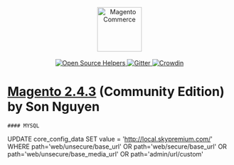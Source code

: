 <p align="center">
    <a href="https://magento.com">
        <img src="https://avatars.githubusercontent.com/u/68074738?s=400&u=726131dd9b3d652255ccaca8ef490d581886b1fa&v=4" width="100px" alt="Magento Commerce"/>
    </a>
    <br />
    <br />
    <a href="https://www.codetriage.com/magento/magento2">
        <img src="https://www.codetriage.com/magento/magento2/badges/users.svg" alt="Open Source Helpers" />
    </a>
    <a href="https://gitter.im/magento/magento2?utm_source=badge&utm_medium=badge&utm_campaign=pr-badge">
        <img src="https://badges.gitter.im/Join%20Chat.svg" alt="Gitter" />
    </a>
    <a href="https://crowdin.com/project/magento-2">
        <img src="https://d322cqt584bo4o.cloudfront.net/magento-2/localized.svg" alt="Crowdin" />
    </a>
</p>

# [Magento 2.4.3](#) (Community Edition) by Son Nguyen
````
#### MYSQL
````
UPDATE core_config_data SET value = 'http://local.skypremium.com/' WHERE path='web/unsecure/base_url' OR path='web/secure/base_url' OR path='web/unsecure/base_media_url' OR path='admin/url/custom'
````

